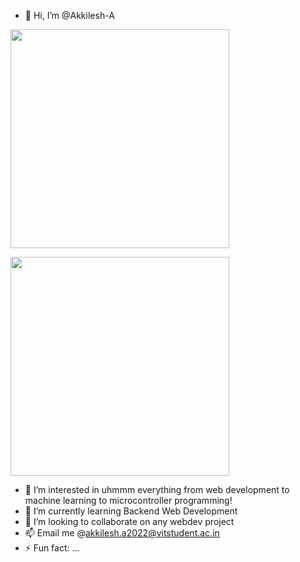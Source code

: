 - 👋 Hi, I’m @Akkilesh-A

<p>
  <img src="https://api.vaunt.dev/v1/github/entities/Spacecentre/achievements?format=svg&limit=3" width="350" />
</p>

<p>
  <img src="https://api.vaunt.dev/v1/github/entities/Spacecentre/achievements?format=svg&limit=3" width="350" />
</p>

- 👀 I’m interested in uhmmm everything from web development to machine learning to microcontroller programming!
- 🌱 I’m currently learning Backend Web Development
- 💞️ I’m looking to collaborate on any webdev project
- 📫 Email me @akkilesh.a2022@vitstudent.ac.in
- ⚡ Fun fact: ...

<!---
Akkilesh-A/Akkilesh-A is a ✨ special ✨ repository because its `README.md` (this file) appears on your GitHub profile.
You can click the Preview link to take a look at your changes.
--->
